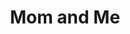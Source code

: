 ---
pid: mp89
title: Mom and Me
location_transcription: Jersey Shore
coordinates: "[-75.172542304755, 39.915143763587]"
zipcode: 
gen_neighborhood: 
neighborhood: 
outside_phl: 
age: '10'
age_range: 6-13
instagram: 
image_file_name: mp_89.jpg
proposal_transcription: |-
  Near the shore in New Jersey
  To: Mom
topic: Family,Person
topic_summary: 0, 0
type: Sculpture Statue
keywords_other: 
credit: Kaylee
image_labels: A mother figure hugging her daughter
twitter: 
facebook: 
permalink: "/monuments/mp89/"
layout: item-page
---